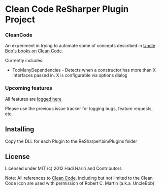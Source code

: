 # Clean Code ReSharper Plugin Project

### CleanCode

An experiment in trying to automate some of concepts described in [Uncle Bob's books on Clean Code](http://www.amazon.com/Clean-Code-Handbook-Software-Craftsmanship/dp/0132350882). 

Currently includes: 

* TooManyDependencies - Detects when a constructor has more than X interfaces passed in. X is configurable via options dialog

### Upcoming features

All features are [logged here](http://youtrack.codebetter.com/issues/cc)

Please use the previous issue tracker for logging bugs, feature requests, etc.
## Installing

Copy the DLL for each Plugin to the ReSharper\bin\Plugins folder

## License

Licensed under MIT (c) 2012  Hadi Hariri and Contributors

Note: All references to [Clean Code](http://www.cleancoders.com/), including but not limited to the Clean Code icon are used with permission of Robert C. Martin (a.k.a. UncleBob)
